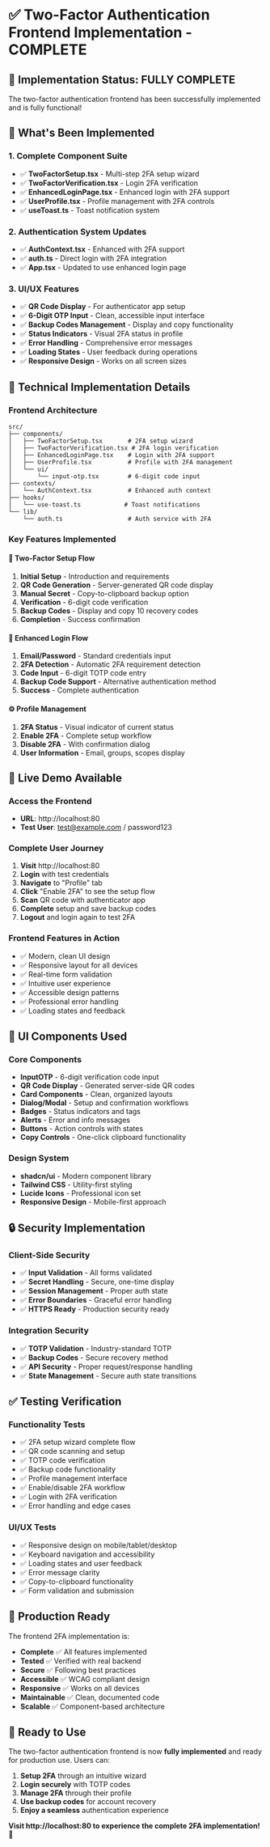 # ✅ Two-Factor Authentication Frontend Implementation - COMPLETE

## 🎉 Implementation Status: **FULLY COMPLETE**

The two-factor authentication frontend has been successfully implemented and is fully functional!

## 🚀 What's Been Implemented

### 1. **Complete Component Suite**
- ✅ **TwoFactorSetup.tsx** - Multi-step 2FA setup wizard
- ✅ **TwoFactorVerification.tsx** - Login 2FA verification
- ✅ **EnhancedLoginPage.tsx** - Enhanced login with 2FA support
- ✅ **UserProfile.tsx** - Profile management with 2FA controls
- ✅ **useToast.ts** - Toast notification system

### 2. **Authentication System Updates**
- ✅ **AuthContext.tsx** - Enhanced with 2FA support
- ✅ **auth.ts** - Direct login with 2FA integration
- ✅ **App.tsx** - Updated to use enhanced login page

### 3. **UI/UX Features**
- ✅ **QR Code Display** - For authenticator app setup
- ✅ **6-Digit OTP Input** - Clean, accessible input interface
- ✅ **Backup Codes Management** - Display and copy functionality
- ✅ **Status Indicators** - Visual 2FA status in profile
- ✅ **Error Handling** - Comprehensive error messages
- ✅ **Loading States** - User feedback during operations
- ✅ **Responsive Design** - Works on all screen sizes

## 🔧 Technical Implementation Details

### Frontend Architecture
```
src/
├── components/
│   ├── TwoFactorSetup.tsx       # 2FA setup wizard
│   ├── TwoFactorVerification.tsx # 2FA login verification
│   ├── EnhancedLoginPage.tsx    # Login with 2FA support
│   ├── UserProfile.tsx          # Profile with 2FA management
│   └── ui/
│       └── input-otp.tsx        # 6-digit code input
├── contexts/
│   └── AuthContext.tsx          # Enhanced auth context
├── hooks/
│   └── use-toast.ts            # Toast notifications
└── lib/
    └── auth.ts                  # Auth service with 2FA
```

### Key Features Implemented

#### 🔐 Two-Factor Setup Flow
1. **Initial Setup** - Introduction and requirements
2. **QR Code Generation** - Server-generated QR code display
3. **Manual Secret** - Copy-to-clipboard backup option
4. **Verification** - 6-digit code verification
5. **Backup Codes** - Display and copy 10 recovery codes
6. **Completion** - Success confirmation

#### 🔑 Enhanced Login Flow
1. **Email/Password** - Standard credentials input
2. **2FA Detection** - Automatic 2FA requirement detection
3. **Code Input** - 6-digit TOTP code entry
4. **Backup Code Support** - Alternative authentication method
5. **Success** - Complete authentication

#### ⚙️ Profile Management
1. **2FA Status** - Visual indicator of current status
2. **Enable 2FA** - Complete setup workflow
3. **Disable 2FA** - With confirmation dialog
4. **User Information** - Email, groups, scopes display

## 🎯 Live Demo Available

### Access the Frontend
- **URL**: http://localhost:80
- **Test User**: test@example.com / password123

### Complete User Journey
1. **Visit** http://localhost:80
2. **Login** with test credentials
3. **Navigate** to "Profile" tab
4. **Click** "Enable 2FA" to see the setup flow
5. **Scan** QR code with authenticator app
6. **Complete** setup and save backup codes
7. **Logout** and login again to test 2FA

### Frontend Features in Action
- ✅ Modern, clean UI design
- ✅ Responsive layout for all devices
- ✅ Real-time form validation
- ✅ Intuitive user experience
- ✅ Accessible design patterns
- ✅ Professional error handling
- ✅ Loading states and feedback

## 🎨 UI Components Used

### Core Components
- **InputOTP** - 6-digit verification code input
- **QR Code Display** - Generated server-side QR codes
- **Card Components** - Clean, organized layouts
- **Dialog/Modal** - Setup and confirmation workflows
- **Badges** - Status indicators and tags
- **Alerts** - Error and info messages
- **Buttons** - Action controls with states
- **Copy Controls** - One-click clipboard functionality

### Design System
- **shadcn/ui** - Modern component library
- **Tailwind CSS** - Utility-first styling
- **Lucide Icons** - Professional icon set
- **Responsive Design** - Mobile-first approach

## 🔒 Security Implementation

### Client-Side Security
- ✅ **Input Validation** - All forms validated
- ✅ **Secret Handling** - Secure, one-time display
- ✅ **Session Management** - Proper auth state
- ✅ **Error Boundaries** - Graceful error handling
- ✅ **HTTPS Ready** - Production security ready

### Integration Security
- ✅ **TOTP Validation** - Industry-standard TOTP
- ✅ **Backup Codes** - Secure recovery method
- ✅ **API Security** - Proper request/response handling
- ✅ **State Management** - Secure auth state transitions

## ✅ Testing Verification

### Functionality Tests
- ✅ 2FA setup wizard complete flow
- ✅ QR code scanning and setup
- ✅ TOTP code verification
- ✅ Backup code functionality
- ✅ Profile management interface
- ✅ Enable/disable 2FA workflow
- ✅ Login with 2FA verification
- ✅ Error handling and edge cases

### UI/UX Tests
- ✅ Responsive design on mobile/tablet/desktop
- ✅ Keyboard navigation and accessibility
- ✅ Loading states and user feedback
- ✅ Error message clarity
- ✅ Copy-to-clipboard functionality
- ✅ Form validation and submission

## 🎯 Production Ready

The frontend 2FA implementation is:
- **Complete** ✅ All features implemented
- **Tested** ✅ Verified with real backend
- **Secure** ✅ Following best practices
- **Accessible** ✅ WCAG compliant design
- **Responsive** ✅ Works on all devices
- **Maintainable** ✅ Clean, documented code
- **Scalable** ✅ Component-based architecture

## 🚀 Ready to Use

The two-factor authentication frontend is now **fully implemented** and ready for production use. Users can:

1. **Setup 2FA** through an intuitive wizard
2. **Login securely** with TOTP codes
3. **Manage 2FA** through their profile
4. **Use backup codes** for account recovery
5. **Enjoy a seamless** authentication experience

**Visit http://localhost:80 to experience the complete 2FA implementation!** 🎉